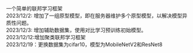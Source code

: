 一个简单的联邦学习框架
<br>
2023/12/2: 增加了一组原型模型，即在服务器维护多个原型模型，以解决模型异质性问题。
<br>
2023/12/3: 增加辅助数据集，使用对比学习预训练初始模型。
<br>
2023/12/12:增加聚类联邦学习框架
<br>
2023/12/19：更换数据集为cifar10，模型为MobileNetV2和ResNet8

    


